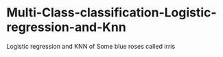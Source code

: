 # Multi-Class-classification-Logistic-regression-and-Knn
Logistic regression and KNN of Some blue roses called irris
